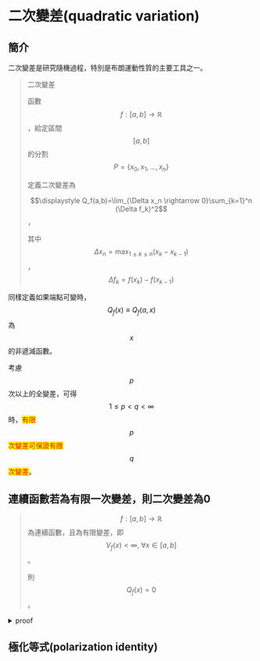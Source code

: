 # 二次變差(quadratic variation)

## 簡介

二次變差是研究隨機過程，特別是布朗運動性質的主要工具之一。

> 二次變差
>
> 函數$$f: [a,b] \rightarrow \mathbb{R}$$，給定區間$$[a,b]$$的分割$$P=\{x_0, x_1, \dots, x_n\}$$
>
> 定義二次變差為
>
> $$\displaystyle Q_f(a,b)=\lim_{\Delta x_n \rightarrow 0}\sum_{k=1}^n (\Delta f_k)^2$$，
>
> 其中$$\displaystyle \Delta x_n = \max_{1\leq k \leq n}(x_k - x_{k-1})$$，$$\Delta f_k = f(x_k) - f(x_{k-1})$$

同樣定義如果端點可變時，$$Q_f(x)\equiv  Q_f(a,x)$$為$$x$$的非遞減函數。

考慮$$p$$次以上的全變差，可得$$1 \leq p < q < \infty$$時，<mark style="color:red;">有限</mark>$$p$$<mark style="color:red;">次變差可保證有限</mark>$$q$$<mark style="color:red;">次變差</mark>。

## 連續函數若為有限一次變差，則二次變差為0

> $$f: [a,b] \rightarrow \mathbb{R}$$為連續函數，且為有限變差，即$$V_f(x) < \infty, ~ \forall x \in [a,b]$$。
>
> 則$$Q_f(x)=0$$。

<details>

<summary>proof</summary>

$$\displaystyle  \begin{aligned} Q_f(x) & = \lim_{\Delta x_n \rightarrow 0} \sum_{k=1}^{n} (f(x_{k}) - f(x_{k-1}))^2 \\ & \leq \lim_{\Delta x_n \rightarrow 0} \max_{k} |(f(x_{k}) - f(x_{k-1})| \sum_{k=1}^{n}| f(x_{k}) - f(x_{k-1}) | \\ & \leq \lim_{\Delta x_n \rightarrow 0} \max_{k} |(f(x_{k}) - f(x_{k-1})| V_f(x)  \end{aligned}$$

因為$$f$$在閉區間$$[a,b]$$為連續函數，因此$$f$$為$$[0,x]$$為[一致連續函數](continuous-function.md#ding-yi-yu-wei-bi-ou-jian-de-lian-xu-han-shu-bi-wei-jun-yun-lian-xu-han-shu)。

所以$$\displaystyle \lim_{\Delta x_n \rightarrow 0} \max_{k} |(f(x_{k}) - f(x_{k-1})|=0$$

得$$0 \leq Q_f(x) \leq 0 \Rightarrow Q_f(x)=0$$ (QED)

</details>

## 極化等式(polarization identity)

